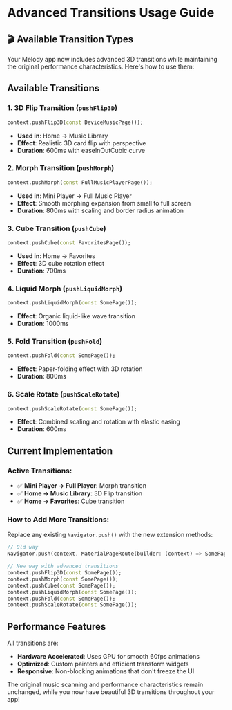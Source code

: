 # Advanced Transitions Usage Guide

## 🎬 Available Transition Types

Your Melody app now includes advanced 3D transitions while maintaining the original performance characteristics. Here's how to use them:

## Available Transitions

### 1. **3D Flip Transition** (`pushFlip3D`)
```dart
context.pushFlip3D(const DeviceMusicPage());
```
- **Used in**: Home → Music Library
- **Effect**: Realistic 3D card flip with perspective
- **Duration**: 600ms with easeInOutCubic curve

### 2. **Morph Transition** (`pushMorph`)
```dart
context.pushMorph(const FullMusicPlayerPage());
```
- **Used in**: Mini Player → Full Music Player
- **Effect**: Smooth morphing expansion from small to full screen
- **Duration**: 800ms with scaling and border radius animation

### 3. **Cube Transition** (`pushCube`)
```dart
context.pushCube(const FavoritesPage());
```
- **Used in**: Home → Favorites
- **Effect**: 3D cube rotation effect
- **Duration**: 700ms

### 4. **Liquid Morph** (`pushLiquidMorph`)
```dart
context.pushLiquidMorph(const SomePage());
```
- **Effect**: Organic liquid-like wave transition
- **Duration**: 1000ms

### 5. **Fold Transition** (`pushFold`)
```dart
context.pushFold(const SomePage());
```
- **Effect**: Paper-folding effect with 3D rotation
- **Duration**: 800ms

### 6. **Scale Rotate** (`pushScaleRotate`)
```dart
context.pushScaleRotate(const SomePage());
```
- **Effect**: Combined scaling and rotation with elastic easing
- **Duration**: 600ms

## Current Implementation

### Active Transitions:
- ✅ **Mini Player → Full Player**: Morph transition
- ✅ **Home → Music Library**: 3D Flip transition  
- ✅ **Home → Favorites**: Cube transition

### How to Add More Transitions:

Replace any existing `Navigator.push()` with the new extension methods:

```dart
// Old way
Navigator.push(context, MaterialPageRoute(builder: (context) => SomePage()));

// New way with advanced transitions
context.pushFlip3D(const SomePage());
context.pushMorph(const SomePage());
context.pushCube(const SomePage());
context.pushLiquidMorph(const SomePage());
context.pushFold(const SomePage());
context.pushScaleRotate(const SomePage());
```

## Performance Features

All transitions are:
- **Hardware Accelerated**: Uses GPU for smooth 60fps animations
- **Optimized**: Custom painters and efficient transform widgets
- **Responsive**: Non-blocking animations that don't freeze the UI

The original music scanning and performance characteristics remain unchanged, while you now have beautiful 3D transitions throughout your app!
